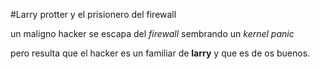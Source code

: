 #Larry protter y el prisionero del firewall

un maligno hacker se escapa del *firewall* sembrando un *kernel panic*

pero resulta que el hacker es un familiar de **larry** y que es de os buenos.